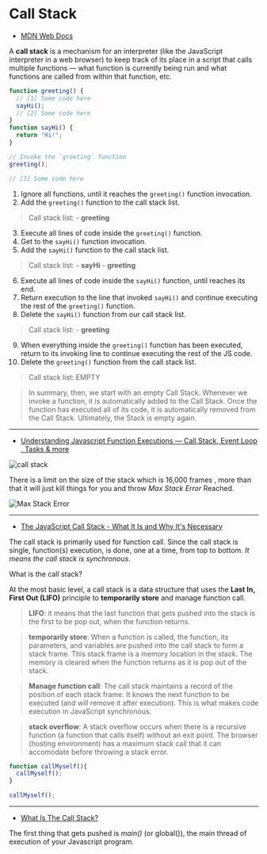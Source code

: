 # Call Stack

- [MDN Web Docs](https://developer.mozilla.org/en-aUS/docs/Glossary/Call_stack)

A **call stack** is a mechanism for an interpreter (like the JavaScript interpreter in a web browser) to keep track of its place in a script that calls multiple functions — what function is currently being run and what functions are called from within that function, etc.

```javascript
function greeting() {
  // [1] Some code here
  sayHi();
  // [2] Some code here
}
function sayHi() {
  return "Hi!";
}

// Invoke the `greeting` function
greeting();

// [3] Some code here
```

1. Ignore all functions, until it reaches the `greeting()` function invocation.
2. Add the `greeting()` function to the call stack list.

> Call stack list: - **greeting**

3. Execute all lines of code inside the `greeting()` function.
4. Get to the `sayHi()` function invocation.
5. Add the `sayHi()` function to the call stack list.

> Call stack list: - **sayHi** - **greeting**

6. Execute all lines of code inside the `sayHi()` function, until reaches its end.
7. Return execution to the line that invoked `sayHi()` and continue executing the rest of the `greeting()` function.
8. Delete the `sayHi()` function from our call stack list.

> Call stack list: - **greeting**

9. When everything inside the `greeting()` function has been executed, return to its invoking line to continue executing the rest of the JS code.
10. Delete the `greeting()` function from the call stack list.

> Call stack list: EMPTY

> In summary, then, we start with an empty Call Stack. Whenever we invoke a function, it is automatically added to the Call Stack. Once the function has executed all of its code, it is automatically removed from the Call Stack. Ultimately, the Stack is empty again.
- - -

- [Understanding Javascript Function Executions — Call Stack, Event Loop , Tasks & more](https://medium.com/@gaurav.pandvia/understanding-javascript-function-executions-tasks-event-loop-call-stack-more-part-1-5683dea1f5ec)

![call stack](https://miro.medium.com/v2/resize:fit:640/1*E3zTWtEOiDWw7d0n7Vp-mA.gif "call stack")

There is a limit on the size of the stack which is 16,000 frames , more than that it will just kill things for you and throw *Max Stack Error* Reached.

![Max Stack Error](https://miro.medium.com/v2/resize:fit:720/format:webp/1*tqkykdU69DFrxi82JOWLbQ.png "Max Stack Error")
- - -

- [The JavaScript Call Stack - What It Is and Why It's Necessary](https://www.freecodecamp.org/news/understanding-the-javascript-call-stack-861e41ae61d4)

The call stack is primarily used for function call. Since the call stack is single, function(s) execution, is done, one at a time, from top to bottom. *It means the call stack is synchronous*.

What is the call stack? 

At the most basic level, a call stack is a data structure that uses the **Last In, First Out (LIFO)** principle to **temporarily store** and manage function call.

> **LIFO**: it means that the last function that gets pushed into the stack is the first to be pop out, when the function returns.

> **temporarily store**: When a function is called, the function, its parameters, and variables are pushed into the call stack to form a stack frame. This stack frame is a memory location in the stack. The memory is cleared when the function returns as it is pop out of the stack.

> **Manage function call**: The call stack maintains a record of the position of each stack frame. It knows the next function to be executed (and will remove it after execution). This is what makes code execution in JavaScript synchronous.

> **stack overflow**: A stack overflow occurs when there is a recursive function (a function that calls itself) without an exit point. The browser (hosting environment) has a maximum stack call that it can accomodate before throwing a stack error.
```javascript
function callMyself(){
  callMyself();
}

callMyself();
```
- - -
- [What Is The Call Stack?](https://web.archive.org/web/20180701233338/https://www.valentinog.com/blog/js-execution-context-call-stack/#Javascript_What_Is_The_Execution_Context_What_Is_The_Call_Stack)

The first thing that gets pushed is *main()* (or global()), the main thread of execution of your Javascript program.